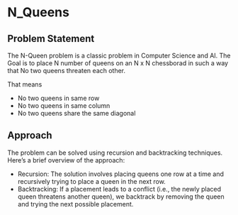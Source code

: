 # N_Queens

## Problem Statement
The N-Queen problem is a classic problem in Computer Science and AI.
The Goal is to place N number of queens on an N x N chessborad in such a way that No two queens threaten each other.

That means
* No two queens in same row
* No two queens in same column
* No two queens share the same diagonal

## Approach

The problem can be solved using recursion and backtracking techniques. Here’s a brief overview of the approach:

* Recursion: The solution involves placing queens one row at a time and recursively trying to place a queen in the next row.
* Backtracking: If a placement leads to a conflict (i.e., the newly placed queen threatens another queen), we backtrack by removing the queen and trying the next possible placement.
